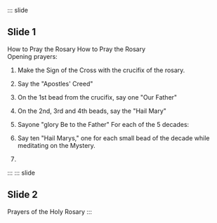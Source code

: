 ::: slide
## Slide 1
How to Pray the Rosary
How to Pray the Rosary  
Opening prayers:  
1. Make the Sign of the Cross with the crucifix of the rosary.  
2. Say the "Apostles' Creed"  
3. On the 1st bead from the crucifix, say one "Our Father"  
4. On the 2nd, 3rd and 4th beads, say the "Hail Mary"  
5. Sayone "glory Be to the Father"
For each of the 5 decades:

6. Say ten "Hail Marys," one for each small bead of the decade while meditating on the Mystery.
7. 
:::
::: slide
## Slide 2
Prayers of the Holy Rosary
:::
